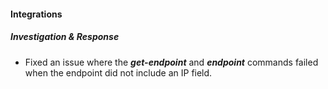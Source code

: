 
#### Integrations

##### Investigation & Response

- Fixed an issue where the ***get-endpoint*** and ***endpoint*** commands failed when the endpoint did not include an IP field.